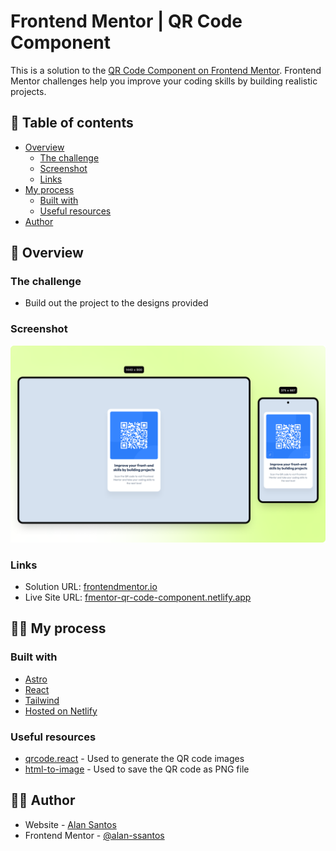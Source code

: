 # Frontend Mentor | QR Code Component

This is a solution to the [QR Code Component on Frontend Mentor](https://www.frontendmentor.io/challenges/qr-code-component-iux_sIO_H). Frontend Mentor challenges help you improve your coding skills by building realistic projects.

## 📜 Table of contents

- [Overview](#overview)
  - [The challenge](#the-challenge)
  - [Screenshot](#screenshot)
  - [Links](#links)
- [My process](#my-process)
  - [Built with](#built-with)
  - [Useful resources](#useful-resources)
- [Author](#author)

## 🔎 Overview

### The challenge

- Build out the project to the designs provided

### Screenshot

![](./public/screenshot.png)

### Links

- Solution URL: [frontendmentor.io](https://www.frontendmentor.io/solutions/qr-code-component-using-astro-react-and-tailwind-css-czHX9SfuIP)
- Live Site URL: [fmentor-qr-code-component.netlify.app](https://fmentor-qr-code-component.netlify.app/)

## 👨‍💻 My process

### Built with

- [Astro](https://astro.build/)
- [React](https://react.dev/)
- [Tailwind](https://tailwindcss.com/)
- [Hosted on Netlify](https://www.netlify.com/)

### Useful resources

- [qrcode.react](https://www.npmjs.com/package/qrcode.react) - Used to generate the QR code images
- [html-to-image](https://www.npmjs.com/package/html-to-image) - Used to save the QR code as PNG file

## 🙋‍♂️ Author

- Website - [Alan Santos](https://alansantos.dev.br/)
- Frontend Mentor - [@alan-ssantos](https://www.frontendmentor.io/profile/alan-ssantos)
